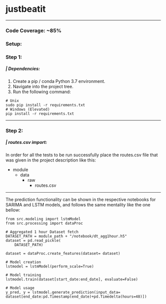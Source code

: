 # justbeatit 
---
### Code Coverage: ~85%


### Setup:

### Step 1:

#####  | Dependencies:

   1. Create a pip / conda Python 3.7 environment.
   2. Navigate into the project tree.
   3. Run the following command:
    
    # Unix
    sudo pip install -r requirements.txt
    # Windows (Elevated)
    pip install -r requirements.txt


----
### Step 2:

#####  | routes.csv import:

In order for all the tests to be run successfully
 place the routes.csv file that was given in the project description like this:
  
 - module
    - data
      - raw
        - routes.csv
        
----

The prediction functionality can be shown in the respective notebooks for SARIMA and LSTM models,
and follows the same mentality like the one bellow:

    from src.modeling import lstmModel
    from src.processing import dataProc
    
    # Aggregated 1 hour Dataset fetch
    DATASET_PATH = module_path + "/notebook/dt_agg1hour.h5"
    dataset = pd.read_pickle(
        DATASET_PATH)
    
    dataset = dataProc.create_features(dataset= dataset)

    # Model creation
    lstmodel = lstmModel(perform_scale=True)
    
    # Model training
    lstmodel.train(dataset[start_date:end_date], evaluate=False)
    
    # Model usage
    y_pred, y = lstmodel.generate_prediction(input_data= dataset[end_date:pd.Timestamp(end_date)+pd.Timedelta(hours=48)])

    




